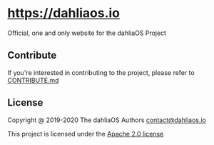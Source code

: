 # https://dahliaos.io

Official, one and only website for the dahliaOS Project

## Contribute

If you're interested in contributing to the project, please refer to [CONTRIBUTE.md](./CONTRIBUTE.md)

## License

Copyright @ 2019-2020 The dahliaOS Authors contact@dahliaos.io

This project is licensed under the [Apache 2.0 license](/LICENSE)